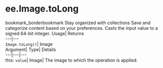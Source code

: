  
#  ee.Image.toLong
bookmark_borderbookmark Stay organized with collections  Save and categorize content based on your preferences.
Casts the input value to a signed 64-bit integer. 
Usage| Returns  
---|---  
`Image.toLong()`| Image  
Argument| Type| Details  
---|---|---  
this: `value`| Image| The image to which the operation is applied.  
